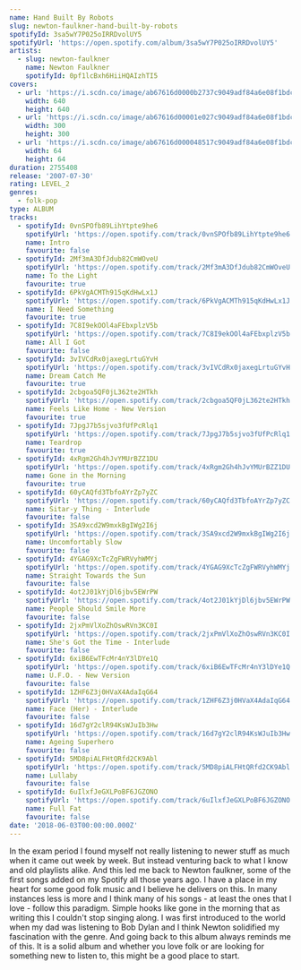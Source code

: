 ```yaml
---
name: Hand Built By Robots
slug: newton-faulkner-hand-built-by-robots
spotifyId: 3sa5wY7P025oIRRDvolUY5
spotifyUrl: 'https://open.spotify.com/album/3sa5wY7P025oIRRDvolUY5'
artists:
  - slug: newton-faulkner
    name: Newton Faulkner
    spotifyId: 0pf1lcBxh6HiiHQAIzhTI5
covers:
  - url: 'https://i.scdn.co/image/ab67616d0000b2737c9049adf84a6e08f1bdc309'
    width: 640
    height: 640
  - url: 'https://i.scdn.co/image/ab67616d00001e027c9049adf84a6e08f1bdc309'
    width: 300
    height: 300
  - url: 'https://i.scdn.co/image/ab67616d000048517c9049adf84a6e08f1bdc309'
    width: 64
    height: 64
duration: 2755408
release: '2007-07-30'
rating: LEVEL_2
genres:
  - folk-pop
type: ALBUM
tracks:
  - spotifyId: 0vnSPOfb89LihYtpte9he6
    spotifyUrl: 'https://open.spotify.com/track/0vnSPOfb89LihYtpte9he6'
    name: Intro
    favourite: false
  - spotifyId: 2Mf3mA3DfJdub82CmWOveU
    spotifyUrl: 'https://open.spotify.com/track/2Mf3mA3DfJdub82CmWOveU'
    name: To the Light
    favourite: true
  - spotifyId: 6PkVgACMTh915qKdHwLx1J
    spotifyUrl: 'https://open.spotify.com/track/6PkVgACMTh915qKdHwLx1J'
    name: I Need Something
    favourite: true
  - spotifyId: 7C8I9ekOOl4aFEbxplzV5b
    spotifyUrl: 'https://open.spotify.com/track/7C8I9ekOOl4aFEbxplzV5b'
    name: All I Got
    favourite: false
  - spotifyId: 3vIVCdRx0jaxegLrtuGYvH
    spotifyUrl: 'https://open.spotify.com/track/3vIVCdRx0jaxegLrtuGYvH'
    name: Dream Catch Me
    favourite: true
  - spotifyId: 2cbgoa5QF0jL362te2HTkh
    spotifyUrl: 'https://open.spotify.com/track/2cbgoa5QF0jL362te2HTkh'
    name: Feels Like Home - New Version
    favourite: true
  - spotifyId: 7JpgJ7b5sjvo3fUfPcRlq1
    spotifyUrl: 'https://open.spotify.com/track/7JpgJ7b5sjvo3fUfPcRlq1'
    name: Teardrop
    favourite: true
  - spotifyId: 4xRgm2Gh4hJvYMUrBZZ1DU
    spotifyUrl: 'https://open.spotify.com/track/4xRgm2Gh4hJvYMUrBZZ1DU'
    name: Gone in the Morning
    favourite: true
  - spotifyId: 60yCAQfd3TbfoAYrZp7yZC
    spotifyUrl: 'https://open.spotify.com/track/60yCAQfd3TbfoAYrZp7yZC'
    name: Sitar-y Thing - Interlude
    favourite: false
  - spotifyId: 3SA9xcd2W9mxkBgIWg2I6j
    spotifyUrl: 'https://open.spotify.com/track/3SA9xcd2W9mxkBgIWg2I6j'
    name: Uncomfortably Slow
    favourite: false
  - spotifyId: 4YGAG9XcTcZgFWRVyhWMYj
    spotifyUrl: 'https://open.spotify.com/track/4YGAG9XcTcZgFWRVyhWMYj'
    name: Straight Towards the Sun
    favourite: false
  - spotifyId: 4ot2J01kYjDl6jbv5EWrPW
    spotifyUrl: 'https://open.spotify.com/track/4ot2J01kYjDl6jbv5EWrPW'
    name: People Should Smile More
    favourite: false
  - spotifyId: 2jxPmVlXoZhOswRVn3KC0I
    spotifyUrl: 'https://open.spotify.com/track/2jxPmVlXoZhOswRVn3KC0I'
    name: She's Got the Time - Interlude
    favourite: false
  - spotifyId: 6xiB6EwTFcMr4nY3lDYe1Q
    spotifyUrl: 'https://open.spotify.com/track/6xiB6EwTFcMr4nY3lDYe1Q'
    name: U.F.O. - New Version
    favourite: false
  - spotifyId: 1ZHF6Z3j0HVaX4AdaIqG64
    spotifyUrl: 'https://open.spotify.com/track/1ZHF6Z3j0HVaX4AdaIqG64'
    name: Face (Her) - Interlude
    favourite: false
  - spotifyId: 16d7gY2clR94KsWJuIb3Hw
    spotifyUrl: 'https://open.spotify.com/track/16d7gY2clR94KsWJuIb3Hw'
    name: Ageing Superhero
    favourite: false
  - spotifyId: 5MD8piALFHtQRfd2CK9Abl
    spotifyUrl: 'https://open.spotify.com/track/5MD8piALFHtQRfd2CK9Abl'
    name: Lullaby
    favourite: false
  - spotifyId: 6uIlxfJeGXLPoBF6JGZONO
    spotifyUrl: 'https://open.spotify.com/track/6uIlxfJeGXLPoBF6JGZONO'
    name: Full Fat
    favourite: false
date: '2018-06-03T00:00:00.000Z'
---
```

In the exam period I found myself not really listening to newer stuff as much when it came
out week by week. But instead venturing back to what I know and old playlists alike. And
this led me back to Newton faulkner, some of the first songs added on my Spotify all those
years ago. I have a place in my heart for some good folk music and I believe he delivers
on this. In many instances less is more and I think many of his songs - at least the ones
that I love - follow this paradigm. Simple hooks like gone in the morning that as writing
this I couldn't stop singing along. I was first introduced to the world when my dad was
listening to Bob Dylan and I think Newton solidified my fascination with the genre. And
going back to this album always reminds me of this. It is a solid album and whether you
love folk or are looking for something new to listen to, this might be a good place to
start.

